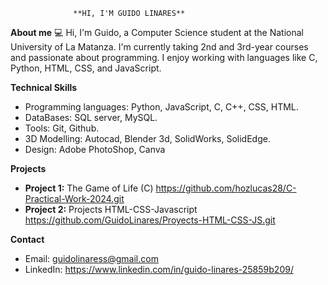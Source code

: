                   **HI, I'M GUIDO LINARES**


 **About me**
💻 Hi, I'm Guido, a Computer Science student at the National University of La Matanza. I'm currently taking 2nd and 3rd-year courses and passionate about programming. I enjoy working with languages like C, Python, HTML, CSS, and JavaScript.

**Technical Skills**
* Programming languages: Python, JavaScript, C, C++, CSS, HTML.
* DataBases: SQL server, MySQL.
* Tools: Git, Github.
* 3D Modelling: Autocad, Blender 3d, SolidWorks, SolidEdge.
* Design: Adobe PhotoShop, Canva

**Projects**
* **Project 1:** The Game of Life (C)          https://github.com/hozlucas28/C-Practical-Work-2024.git
* **Project 2:** Projects HTML-CSS-Javascript  https://github.com/GuidoLinares/Proyects-HTML-CSS-JS.git

**Contact**
* Email: guidolinaress@gmail.com
* LinkedIn: https://www.linkedin.com/in/guido-linares-25859b209/
